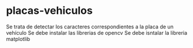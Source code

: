 # placas-vehiculos

Se trata de detectar los caracteres correspondientes a la placa de un vehículo
Se debe instalar las librerias de opencv
Se debe isntalar la libreria matplotlib

